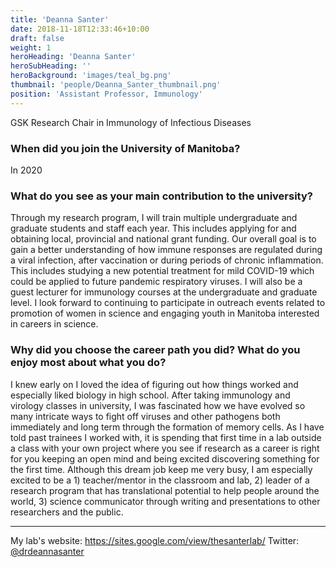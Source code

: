 ```yaml
---
title: 'Deanna Santer'
date: 2018-11-18T12:33:46+10:00
draft: false
weight: 1
heroHeading: 'Deanna Santer'
heroSubHeading: ''
heroBackground: 'images/teal_bg.png'
thumbnail: 'people/Deanna_Santer_thumbnail.png'
position: 'Assistant Professor, Immunology'
---
```


GSK Research Chair in Immunology of Infectious Diseases

### When did you join the University of Manitoba?

In 2020

### What do you see as your main contribution to the university?

Through my research program, I will train multiple undergraduate and graduate students and staff each year. This includes applying for and obtaining local, provincial and national grant funding. Our overall goal is to gain a better understanding of how immune responses are regulated during a viral infection, after vaccination or during periods of chronic inflammation. This includes studying a new potential treatment for mild COVID-19 which could be applied to future pandemic respiratory viruses. I will also be a guest lecturer for immunology courses at the undergraduate and graduate level. I look forward to continuing to participate in outreach events related to promotion of women in science and engaging youth in Manitoba interested in careers in science.

### Why did you choose the career path you did? What do you enjoy most about what you do?

I knew early on I loved the idea of figuring out how things worked and especially liked biology in high school. After taking immunology and virology classes in university, I was fascinated how we have evolved so many intricate ways to fight off viruses and other pathogens both immediately and long term through the formation of memory cells. As I have told past trainees I worked with, it is spending that first time in a lab outside a class with your own project where you see if research as a career is right for you keeping an open mind and being excited discovering something for the first time. Although this dream job keep me very busy, I am especially excited to be a 1) teacher/mentor in the classroom and lab, 2) leader of a research program that has translational potential to help people around the world, 3) science communicator through writing and presentations to other researchers and the public.

---

My lab's website: https://sites.google.com/view/thesanterlab/
Twitter: [@drdeannasanter](https://twitter.com/drdeannasanter)


